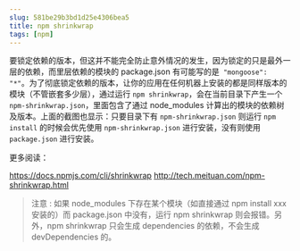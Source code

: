 ```yaml
---
slug: 581be29b3bd1d25e4306bea5
title: npm shrinkwrap
tags: [npm]
---
```


要锁定依赖的版本，但这并不能完全防止意外情况的发生，因为锁定的只是最外一层的依赖，而里层依赖的模块的 package.json 有可能写的是` "mongoose": "*"`。为了彻底锁定依赖的版本，让你的应用在任何机器上安装的都是同样版本的模块（不管嵌套多少层），通过运行 `npm shrinkwrap`，会在当前目录下产生一个 `npm-shrinkwrap.json`，里面包含了通过 node_modules 计算出的模块的依赖树及版本。上面的截图也显示：只要目录下有 `npm-shrinkwrap.json` 则运行 `npm install` 的时候会优先使用 `npm-shrinkwrap.json` 进行安装，没有则使用 `package.json` 进行安装。

更多阅读：

https://docs.npmjs.com/cli/shrinkwrap
http://tech.meituan.com/npm-shrinkwrap.html

> 注意 : 如果 node_modules 下存在某个模块（如直接通过 npm install xxx 安装的）而 package.json 中没有，运行 npm shrinkwrap 则会报错。另外，npm shrinkwrap 只会生成 dependencies 的依赖，不会生成 devDependencies 的。
